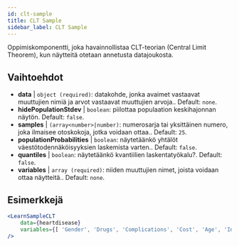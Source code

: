 ```yaml
---
id: clt-sample
title: CLT Sample
sidebar_label: CLT Sample
---
```


Oppimiskomponentti, joka havainnollistaa CLT-teorian (Central Limit Theorem), kun näytteitä otetaan annetusta datajoukosta.

## Vaihtoehdot

* __data__ | `object (required)`: datakohde, jonka avaimet vastaavat muuttujien nimiä ja arvot vastaavat muuttujien arvoja.. Default: `none`.
* __hidePopulationStdev__ | `boolean`: piilottaa populaation keskihajonnan näytön. Default: `false`.
* __samples__ | `(array<number>|number)`: numerosarja tai yksittäinen numero, joka ilmaisee otoskokoja, jotka voidaan ottaa.. Default: `25`.
* __populationProbabilities__ | `boolean`: näytetäänkö yhtälöt väestötodennäköisyyksien laskemista varten.. Default: `false`.
* __quantiles__ | `boolean`: näytetäänkö kvantiilien laskentatyökalu?. Default: `false`.
* __variables__ | `array (required)`: niiden muuttujien nimet, joista voidaan ottaa näytteitä.. Default: `none`.


## Esimerkkejä

```jsx live
<LearnSampleCLT 
    data={heartdisease} 
    variables={[ 'Gender', 'Drugs', 'Complications', 'Cost', 'Age', 'Interventions', 'ERVisit', 'Comorbidities', 'Duration' ]}
/>
```


